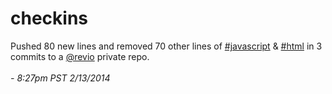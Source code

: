 checkins
========

Pushed 80 new lines and removed 70 other lines of [#javascript](http://checkins.github.io/t/javascript) & [#html](http://checkins.github.io/t/html) in 3 commits to a [@revio](http://github.com/revio) private repo.
<br></br> *- 8:27pm PST 2/13/2014*
